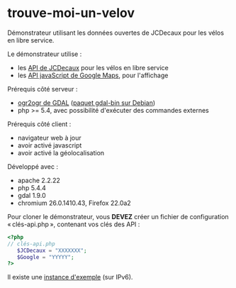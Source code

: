 trouve-moi-un-velov
===================

Démonstrateur utilisant les données ouvertes de JCDecaux pour les vélos en libre service.

Le démonstrateur utilise :
* les [API de JCDecaux](https://developer.jcdecaux.com/#/opendata/) pour les vélos en libre service
* les [API javaScript de Google Maps](https://developers.google.com/maps/documentation/javascript/reference), pour l'affichage

Prérequis côté serveur :
* [ogr2ogr de GDAL](http://www.gdal.org/) ([paquet gdal-bin sur Debian](apt://gdal-bin))
* php >= 5.4, avec possibilité d'exécuter des commandes externes

Prérequis côté client :
* navigateur web à jour
* avoir activé javascript
* avoir activé la géolocalisation

Développé avec :
* apache 2.2.22
* php 5.4.4
* gdal 1.9.0
* chromium 26.0.1410.43, Firefox 22.0a2

Pour cloner le démonstrateur, vous **DEVEZ** créer un fichier de configuration « clés-api.php », contenant vos clés des API :

```php
<?php
// clés-api.php
   $JCDecaux = "XXXXXXX";
   $Google = "YYYYY";
?>
```
Il existe une [instance d'exemple](https://serveur.clauzel.eu/~ltp/trouve-moi-un-velov/) (sur IPv6).
